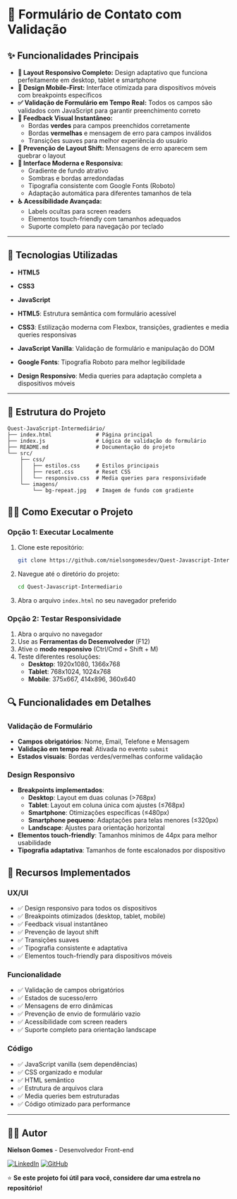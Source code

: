 # 📝 Formulário de Contato com Validação

## ✨ Funcionalidades Principais

- **🎨 Layout Responsivo Completo:** Design adaptativo que funciona perfeitamente em desktop, tablet e smartphone
- **📱 Design Mobile-First:** Interface otimizada para dispositivos móveis com breakpoints específicos
- **✅ Validação de Formulário em Tempo Real:** Todos os campos são validados com JavaScript para garantir preenchimento correto
- **🔄 Feedback Visual Instantâneo:**
  - Bordas **verdes** para campos preenchidos corretamente
  - Bordas **vermelhas** e mensagem de erro para campos inválidos
  - Transições suaves para melhor experiência do usuário
- **🚫 Prevenção de Layout Shift:** Mensagens de erro aparecem sem quebrar o layout
- **📱 Interface Moderna e Responsiva:** 
  - Gradiente de fundo atrativo
  - Sombras e bordas arredondadas
  - Tipografia consistente com Google Fonts (Roboto)
  - Adaptação automática para diferentes tamanhos de tela
- **♿ Acessibilidade Avançada:** 
  - Labels ocultas para screen readers
  - Elementos touch-friendly com tamanhos adequados
  - Suporte completo para navegação por teclado

---

## 🚀 Tecnologias Utilizadas

- **HTML5**
- **CSS3**
- **JavaScript**

- **HTML5**: Estrutura semântica com formulário acessível
- **CSS3**: Estilização moderna com Flexbox, transições, gradientes e media queries responsivas
- **JavaScript Vanilla**: Validação de formulário e manipulação do DOM
- **Google Fonts**: Tipografia Roboto para melhor legibilidade
- **Design Responsivo**: Media queries para adaptação completa a dispositivos móveis

---

## 📁 Estrutura do Projeto

```
Quest-JavaScript-Intermediário/
├── index.html              # Página principal
├── index.js                # Lógica de validação do formulário
├── README.md               # Documentação do projeto
└── src/
    ├── css/
    │   ├── estilos.css     # Estilos principais
    │   ├── reset.css       # Reset CSS
    │   └── responsivo.css  # Media queries para responsividade
    └── imagens/
        └── bg-repeat.jpg   # Imagem de fundo com gradiente
```


## 🏃‍♂️ Como Executar o Projeto

### Opção 1: Executar Localmente
1. Clone este repositório:
   ```bash
   git clone https://github.com/nielsongomesdev/Quest-Javascript-Intermediario.git
   ```

2. Navegue até o diretório do projeto:
   ```bash
   cd Quest-Javascript-Intermediario
   ```

3. Abra o arquivo `index.html` no seu navegador preferido

### Opção 2: Testar Responsividade
1. Abra o arquivo no navegador
2. Use as **Ferramentas do Desenvolvedor** (F12)
3. Ative o **modo responsivo** (Ctrl/Cmd + Shift + M)
4. Teste diferentes resoluções:
   - **Desktop**: 1920x1080, 1366x768
   - **Tablet**: 768x1024, 1024x768
   - **Mobile**: 375x667, 414x896, 360x640

## 🔍 Funcionalidades em Detalhes

### Validação de Formulário
- **Campos obrigatórios**: Nome, Email, Telefone e Mensagem
- **Validação em tempo real**: Ativada no evento `submit`
- **Estados visuais**: Bordas verdes/vermelhas conforme validação

### Design Responsivo
- **Breakpoints implementados**:
  - **Desktop**: Layout em duas colunas (>768px)
  - **Tablet**: Layout em coluna única com ajustes (≤768px)
  - **Smartphone**: Otimizações específicas (≤480px)
  - **Smartphone pequeno**: Adaptações para telas menores (≤320px)
  - **Landscape**: Ajustes para orientação horizontal
- **Elementos touch-friendly**: Tamanhos mínimos de 44px para melhor usabilidade
- **Tipografia adaptativa**: Tamanhos de fonte escalonados por dispositivo


## 🎯 Recursos Implementados

### UX/UI
- ✅ Design responsivo para todos os dispositivos
- ✅ Breakpoints otimizados (desktop, tablet, mobile)
- ✅ Feedback visual instantâneo
- ✅ Prevenção de layout shift
- ✅ Transições suaves
- ✅ Tipografia consistente e adaptativa
- ✅ Elementos touch-friendly para dispositivos móveis

### Funcionalidade
- ✅ Validação de campos obrigatórios
- ✅ Estados de sucesso/erro
- ✅ Mensagens de erro dinâmicas
- ✅ Prevenção de envio de formulário vazio
- ✅ Acessibilidade com screen readers
- ✅ Suporte completo para orientação landscape

### Código
- ✅ JavaScript vanilla (sem dependências)
- ✅ CSS organizado e modular
- ✅ HTML semântico
- ✅ Estrutura de arquivos clara
- ✅ Media queries bem estruturadas
- ✅ Código otimizado para performance

---


## 👨‍💻 Autor

**Nielson Gomes** - Desenvolvedor Front-end

[![LinkedIn](https://img.shields.io/badge/LinkedIn-0077B5?style=for-the-badge&logo=linkedin&logoColor=white)](https://linkedin.com/in/nielson-gomes-29a8a2349)
[![GitHub](https://img.shields.io/badge/GitHub-100000?style=for-the-badge&logo=github&logoColor=white)](https://github.com/nielsongomesdev)


⭐ **Se este projeto foi útil para você, considere dar uma estrela no repositório!**
